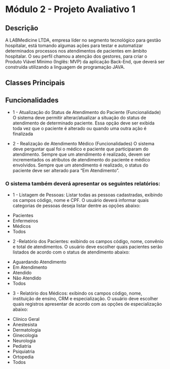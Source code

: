 # Módulo 2 - Projeto Avaliativo 1

## Descrição  

A LABMedicine LTDA, empresa líder no segmento tecnológico para gestão hospitalar, está tomando algumas ações para testar e automatizar determinados processos nos atendimentos de pacientes em âmbito hospitalar. O seu perfil chamou a atenção dos gestores, para criar o Produto Viável Mínimo (Inglês: MVP) da aplicação Back-End, que deverá ser construída utilizando a linguagem de programação JAVA.

## Classes Principais


## Funcionalidades

* 1 - Atualização do Status de Atendimento do Paciente (Funcionalidade)
O sistema deve permitir alterar/atualizar a situação do status de atendimento de determinado paciente.
Essa opção deve ser exibida toda vez que o paciente é alterado ou quando uma outra ação é finalizada

* 2 - Realização de Atendimento Médico (Funcionalidades)
O sistema deve perguntar qual foi o médico e paciente que participaram do atendimento.
Sempre que um atendimento é realizado, devem ser incrementados os atributos de atendimento do paciente e médico envolvidos.
Sempre que um atendimento é realizado, o status do paciente deve ser alterado para “Em Atendimento”.

### O sistema também deverá apresentar os seguintes relatórios:

* 1 - Listagem de Pessoas: Listar todas as pessoas cadastradas, exibindo os campos código, nome e CPF.
O usuário deverá informar quais categorias de pessoas deseja listar dentre as opções abaixo:
- Pacientes
- Enfermeiros
- Médicos
- Todos

* 2 -Relatório dos Pacientes: exibindo os campos código, nome, convênio e total de atendimentos.
O usuário deve escolher quais pacientes serão listados de acordo com o status de atendimento abaixo:
- Aguardando Atendimento
- Em Atendimento
- Atendido
- Não Atendido
- Todos

* 3 - Relatório dos Médicos: exibindo os campos código, nome, instituição de ensino, CRM e especialização.
O usuário deve escolher quais registros apresentar de acordo com as opções de especialização abaixo:
- Clínico Geral
- Anestesista
- Dermatologia
- Ginecologia
- Neurologia
- Pediatria
- Psiquiatria
- Ortopedia
- Todos





